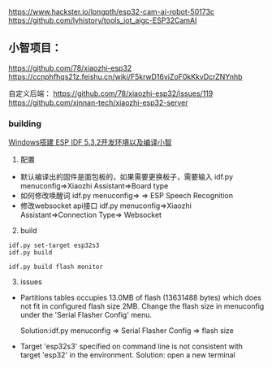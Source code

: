https://www.hackster.io/longpth/esp32-cam-ai-robot-50173c
https://github.com/lyhistory/tools_iot_aigc-ESP32CamAI

## 小智项目：
https://github.com/78/xiaozhi-esp32
https://ccnphfhqs21z.feishu.cn/wiki/F5krwD16viZoF0kKkvDcrZNYnhb

自定义后端：
  https://github.com/78/xiaozhi-esp32/issues/119
  https://github.com/xinnan-tech/xiaozhi-esp32-server

### building 

[Windows搭建 ESP IDF 5.3.2开发环境以及编译小智](https://icnynnzcwou8.feishu.cn/wiki/JEYDwTTALi5s2zkGlFGcDiRknXf)

1. 配置

+ 默认编译出的固件是面包板的，如果需要更换板子，需要输入 idf.py menuconfig=>Xiaozhi Assistant=>Board type
+ 如何修改唤醒词 idf.py menuconfig=> => ESP Speech Recognition 
+ 修改websocket api接口  idf.py menuconfig=>Xiaozhi Assistant=>Connection Type=> Websocket

2. build
```
idf.py set-target esp32s3
idf.py build

idf.py build flash monitor

```

3. issues
+ Partitions tables occupies 13.0MB of flash (13631488 bytes) which does not fit in configured flash size 2MB. Change the flash size in menuconfig under the 'Serial Flasher Config' menu.

    Solution:idf.py menuconfig => Serial Flasher Config => flash size

+ Target 'esp32s3' specified on command line is not consistent with target 'esp32' in the environment.
    Solution: open a new terminal